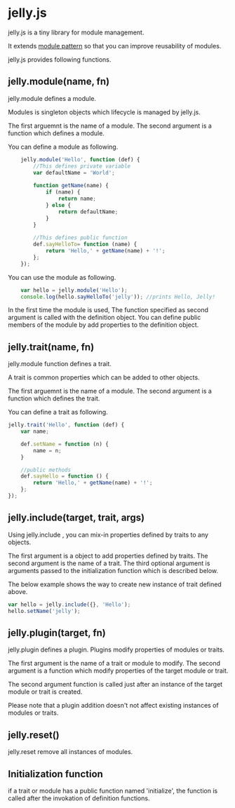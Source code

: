 jelly.js
========

jelly.js is a tiny library for module management.

It extends [module pattern](http://addyosmani.com/resources/essentialjsdesignpatterns/book/#modulepatternjavascript) so that 
you can improve reusability of modules.

jelly.js provides following functions.

jelly.module(name, fn)
----------------------

jelly.module defines a module. 

Modules is singleton objects which lifecycle is managed by jelly.js.

The first arguemnt is the name of a module.
The second argument is a function which defines a module.

You can define a module as following.

```javascript
    jelly.module('Hello', function (def) {
        //This defines private variable
        var defaultName = 'World';
    
        function getName(name) {
            if (name) {
                return name;
            } else {
                return defaultName;
            }
        }
    
        //This defines public function
        def.sayHelloTo= function (name) {
            return 'Hello,' + getName(name) + '!';
        };
    });
```

You can use the module as following.

```javascript
    var hello = jelly.module('Hello');
    console.log(hello.sayHelloTo('jelly')); //prints Hello, Jelly! 
```

In the first time the module is used, The function specified as second argument is called with the definition object.
You can define public members of the module by add properties to the definition object.

jelly.trait(name, fn)
---------------------

jelly.module function defines a trait. 

A trait is common properties which can be added to other objects.

The first arguemnt is the name of a module.
The second argument is a function which defines the trait.

You can define a trait as following.

```javascript
jelly.trait('Hello', function (def) {
    var name;

    def.setName = function (n) {
        name = n;
    }

    //public methods
    def.sayHello = function () {
        return 'Hello,' + getName(name) + '!';
    };
});
```


jelly.include(target, trait, args)
----------------------------------

Using jelly.include , you can mix-in properties defined by traits to any objects.

The first argument is a object to add properties defined by traits.
The second argument is the name of a trait.
The third optional argument is arguments passed to the initialization function which is described below.

  
The below example shows the way to create new instance of trait defined above.

```javascript
var hello = jelly.include({}, 'Hello');
hello.setName('jelly');
```

jelly.plugin(target, fn)
------------------------

jelly.plugin defines a plugin.
Plugins modify properties of modules or traits.

The first argument is the name of a trait or module to modify.
The second argument is a function which modify properties of the target module or trait.

The second argument function is called just after an instance of the target module or trait is created.

Please note that a plugin addition doesn't not affect existing instances of modules or traits. 

jelly.reset()
-------------

jelly.reset remove all instances of modules.

Initialization function
-----------------------
if a trait or module has a public function named 'initialize', 
the function is called after the invokation of definition functions.
 

